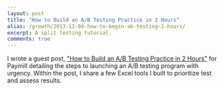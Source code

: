 ```yaml
---
layout: post
title: "How to Build an A/B Testing Practice in 2 Hours"
alias: /growth/2013-11-04-how-to-begin-ab-testing-2-hours/
excerpt: A split testing tutorial.  
comments: true
---
```


I wrote a guest post, ["How to Build an A/B Testing Practice in 2 Hours"](https://blog.paymill.com/ab-testing-2-hours/) for Paymill detailing the steps to launching an A/B testing program with urgency. Within the post, I share a few Excel tools I built to prioritize test and assess results. 

<a href="https://plus.google.com/+VincentBarr0?rel=author"></a>